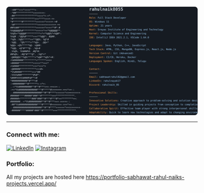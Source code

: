 

![Profile SVG](https://github.com/rahulnaik8055/rahulnaik8055/raw/main/info.svg)

---

### Connect with me:

[![LinkedIn](https://img.shields.io/badge/-LinkedIn-blue?style=flat&logo=Linkedin&logoColor=white&link=https://www.linkedin.com/in/rahulnayak17)](https://www.linkedin.com/in/rahulnayak17)
[![Instagram](https://img.shields.io/badge/-Instagram-purple?style=flat&logo=instagram&logoColor=white&link=https://www.instagram.com/_rahul_naik_17)](https://www.instagram.com/_rahul_naik_17)

### Portfolio:

All my projects are hosted here
https://portfolio-sabhawat-rahul-naiks-projects.vercel.app/
